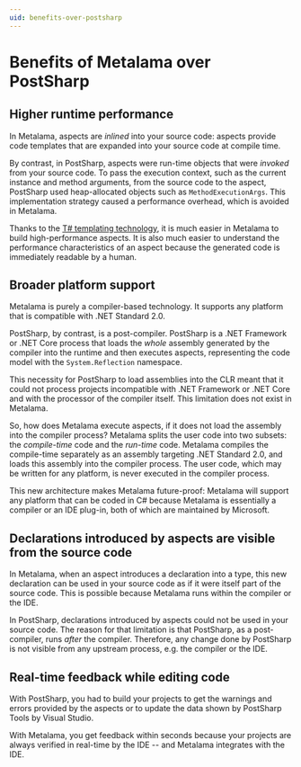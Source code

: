 ```yaml
---
uid: benefits-over-postsharp
---
```


# Benefits of Metalama over PostSharp


## Higher runtime performance

In Metalama, aspects are _inlined_ into your source code: aspects provide code templates that are expanded into your source code at compile time.

By contrast, in PostSharp, aspects were run-time objects that were _invoked_ from your source code. To pass the execution context, such as the current instance and method arguments, from the source code to the aspect, PostSharp used heap-allocated objects such as `MethodExecutionArgs`. This implementation strategy caused a performance overhead, which is avoided in Metalama.

Thanks to the [T# templating technology](xref:templates), it is much easier in Metalama to build high-performance aspects. It is also much easier to understand the performance characteristics of an aspect because the generated code is immediately readable by a human.

## Broader platform support

Metalama is purely a compiler-based technology. It supports any platform that is compatible with .NET Standard 2.0.

PostSharp, by contrast, is a post-compiler. PostSharp is a .NET Framework or .NET Core process that loads the _whole_ assembly generated by the compiler into the runtime and then executes aspects, representing the code model with the `System.Reflection` namespace.

This necessity for PostSharp to load assemblies into the CLR meant that it could not process projects incompatible with .NET Framework or .NET Core and with the processor of the compiler itself. This limitation does not exist in Metalama.

So, how does Metalama execute aspects, if it does not load the assembly into the compiler process? Metalama splits the user code into two subsets: the _compile-time_ code and the _run-time_ code. Metalama compiles the compile-time separately as an assembly targeting .NET Standard 2.0, and loads this assembly into the compiler process. The user code, which may be written for any platform, is never executed in the compiler process.

This new architecture makes Metalama future-proof: Metalama will support any platform that can be coded in C# because Metalama is essentially a compiler or an IDE plug-in, both of which are maintained by Microsoft.


## Declarations introduced by aspects are visible from the source code

In Metalama, when an aspect introduces a declaration into a type, this new declaration can be used in your source code as if it were itself part of the source code. This is possible because Metalama runs within the compiler or the IDE.

In PostSharp, declarations introduced by aspects could not be used in your source code. The reason for that limitation is that PostSharp, as a post-compiler, runs _after_ the compiler. Therefore, any change done by PostSharp is not visible from any upstream process, e.g. the compiler or the IDE.


## Real-time feedback while editing code

With PostSharp, you had to build your projects to get the warnings and errors provided by the aspects or to update the data shown by PostSharp Tools by Visual Studio.

With Metalama, you get feedback within seconds because your projects are always verified in real-time by the IDE -- and Metalama integrates with the IDE.

